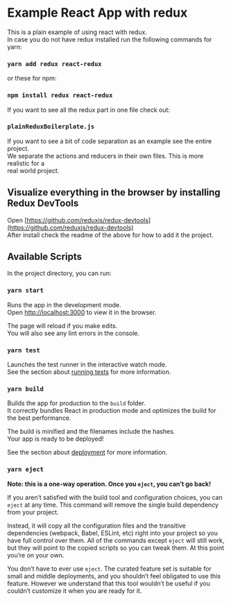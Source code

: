 # Example React App with redux 

This is a plain example of using react with redux.  \
In case you do not have redux installed run the following commands for yarn:
### `yarn add redux react-redux`
or these for npm:
### `npm install redux react-redux`

If you want to see all the redux part in one file check out: 
### `plainReduxBoilerplate.js`

If you want to see a bit of code separation as an example see the entire project. \
We separate the actions and reducers in their own files. This is more realistic for a  \
real world project.

## Visualize everything in the browser by installing Redux DevTools 

Open [https://github.com/reduxjs/redux-devtools](https://github.com/reduxjs/redux-devtools) \
After install check the readme of the above for how to add it the project.

## Available Scripts

In the project directory, you can run:

### `yarn start`

Runs the app in the development mode.\
Open [http://localhost:3000](http://localhost:3000) to view it in the browser.

The page will reload if you make edits.\
You will also see any lint errors in the console.

### `yarn test`

Launches the test runner in the interactive watch mode.\
See the section about [running tests](https://facebook.github.io/create-react-app/docs/running-tests) for more information.

### `yarn build`

Builds the app for production to the `build` folder.\
It correctly bundles React in production mode and optimizes the build for the best performance.

The build is minified and the filenames include the hashes.\
Your app is ready to be deployed!

See the section about [deployment](https://facebook.github.io/create-react-app/docs/deployment) for more information.

### `yarn eject`

**Note: this is a one-way operation. Once you `eject`, you can’t go back!**

If you aren’t satisfied with the build tool and configuration choices, you can `eject` at any time. This command will remove the single build dependency from your project.

Instead, it will copy all the configuration files and the transitive dependencies (webpack, Babel, ESLint, etc) right into your project so you have full control over them. All of the commands except `eject` will still work, but they will point to the copied scripts so you can tweak them. At this point you’re on your own.

You don’t have to ever use `eject`. The curated feature set is suitable for small and middle deployments, and you shouldn’t feel obligated to use this feature. However we understand that this tool wouldn’t be useful if you couldn’t customize it when you are ready for it.

